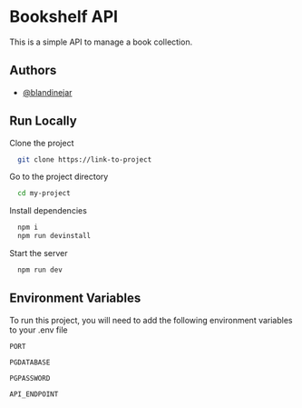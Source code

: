 # Bookshelf API

This is a simple API to manage a book collection.


## Authors

- [@blandinejar](https://www.github.com/blandinejar)


## Run Locally

Clone the project

```bash
  git clone https://link-to-project
```

Go to the project directory

```bash
  cd my-project
```

Install dependencies

```bash
  npm i
  npm run devinstall
```

Start the server

```bash
  npm run dev
```

  
## Environment Variables

To run this project, you will need to add the following environment variables to your .env file

`PORT`

`PGDATABASE`

`PGPASSWORD`

`API_ENDPOINT`

  